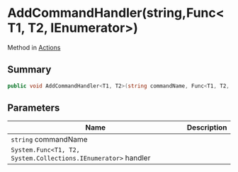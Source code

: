 # AddCommandHandler(string,Func\<T1, T2, IEnumerator>)

Method in [Actions](./)

## Summary

```csharp
public void AddCommandHandler<T1, T2>(string commandName, Func<T1, T2, IEnumerator> handler)
```

## Parameters

| Name                                                          | Description |
| ------------------------------------------------------------- | ----------- |
| `string` commandName                                          |             |
| `System.Func<T1, T2, System.Collections.IEnumerator>` handler |             |
